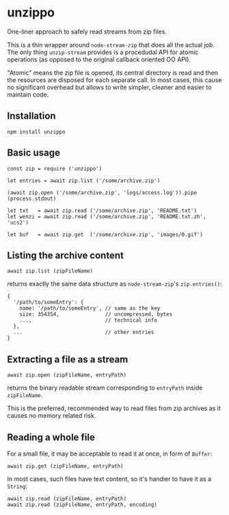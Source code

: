 # unzippo

One-liner approach to safely read streams from zip files.

This is a thin wrapper around `node-stream-zip` that does all the actual job. The only thing `unzip-stream` provides is a procedudal API for atomic operations (as opposed to the original callback oriented OO API). 

"Atomic" means the zip file is opened, its central directory is read and then the resources are disposed for each separate call. In most cases, this cause no significant overhead but allows to write simpler, cleaner and easier to maintain code. 

## Installation

```
npm install unzippo
```

## Basic usage

```
const zip = require ('unzippo')

let entries = await zip.list ('/some/archive.zip')

(await zip.open ('/some/archive.zip', 'logs/access.log')).pipe (process.stdout)

let txt   = await zip.read ('/some/archive.zip', 'README.txt')
let wenzi = await zip.read ('/some/archive.zip', 'README.txt.zh', 'ucs2')

let buf   = await zip.get  ('/some/archive.zip', 'images/0.gif')
```

## Listing the archive content

```
await zip.list (zipFileName)
```

returns exactly the same data structure as `node-stream-zip`'s `zip.entries()`: 

```
{
  '/path/to/someEntry': {
    name: '/path/to/someEntry', // same as the key
    size: 354354,               // uncompressed, bytes
    ...,                        // technical info
  },
  ...                           // other entries
}
```

## Extracting a file as a stream

```
await zip.open (zipFileName, entryPath)
```

returns the binary readable stream corresponding to `entryPath` inside `zipFileName`.

This is the preferred, recommended way to read files from zip archives as it causes no memory related risk.

## Reading a whole file

For a small file, it may be acceptable to read it at once, in form of `Buffer`:

```
await zip.get (zipFileName, entryPath)
```

In most cases, such files have text content, so it's handier to have it as a `String`:

```
await zip.read (zipFileName, entryPath)
await zip.read (zipFileName, entryPath, encoding)
```